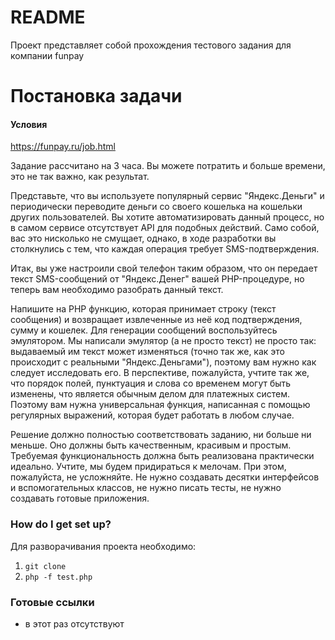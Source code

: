 # README #

Проект представляет собой прохождения тестового задания для компании funpay

# Постановка задачи #

#### Условия

https://funpay.ru/job.html

Задание рассчитано на 3 часа. Вы можете потратить и больше времени, это не так важно, как результат.

Представьте, что вы используете популярный сервис "Яндекс.Деньги" и периодически переводите деньги со своего кошелька на кошельки других пользователей. Вы хотите автоматизировать данный процесс, но в самом сервисе отсутствует API для подобных действий. Само собой, вас это нисколько не смущает, однако, в ходе разработки вы столкнулись с тем, что каждая операция требует SMS-подтверждения.

Итак, вы уже настроили свой телефон таким образом, что он передает текст SMS-сообщений от "Яндекс.Денег" вашей PHP-процедуре, но теперь вам необходимо разобрать данный текст.

Напишите на PHP функцию, которая принимает строку (текст сообщения) и возвращает извлеченные из неё код подтверждения, сумму и кошелек. Для генерации сообщений воспользуйтесь эмулятором. Мы написали эмулятор (а не просто текст) не просто так: выдаваемый им текст может изменяться (точно так же, как это происходит с реальными "Яндекс.Деньгами"), поэтому вам нужно как следует исследовать его. В перспективе, пожалуйста, учтите так же, что порядок полей, пунктуация и слова со временем могут быть изменены, что является обычным делом для платежных систем. Поэтому вам нужна универсальная функция, написанная с помощью регулярных выражений, которая будет работать в любом случае.

Решение должно полностью соответствовать заданию, ни больше ни меньше. Оно должны быть качественным, красивым и простым. Требуемая функциональность должна быть реализована практически идеально. Учтите, мы будем придираться к мелочам. При этом, пожалуйста, не усложняйте. Не нужно создавать десятки интерфейсов и вспомогательных классов, не нужно писать тесты, не нужно создавать готовые приложения.

### How do I get set up? ###

Для разворачивания проекта необходимо:
1. `git clone`
2. `php -f test.php`

### Готовые ссылки ###

* в этот раз отсутствуют
